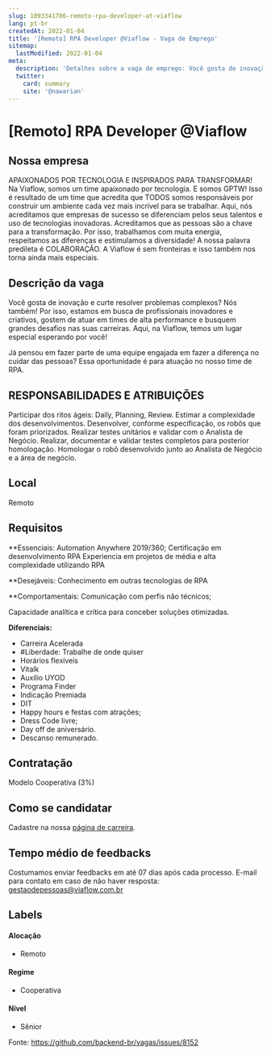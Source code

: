 ```yaml
---
slug: 1093341706-remoto-rpa-developer-at-viaflow
lang: pt-br
createdAt: 2022-01-04
title: '[Remoto] RPA Developer @Viaflow - Vaga de Emprego'
sitemap:
  lastModified: 2022-01-04
meta:
  description: 'Detalhes sobre a vaga de emprego: Você gosta de inovação e curte resolver problemas complexos? Nós também! Por isso, estamos em busca de profissionais inovadores e criativos, gostem de atuar em times de alta performance e busquem grandes desafios nas suas carreiras. Aqui, na Viaflow, temos um lugar especial esperando por você! Já pensou em fazer parte de uma equipe engajada em fazer a diferença no cuidar das pessoas? Essa oportunidade é para atuação no nosso time de RPA.'
  twitter:
    card: summary
    site: '@nawarian'
---
```


# [Remoto] RPA Developer @Viaflow

## Nossa empresa

APAIXONADOS POR TECNOLOGIA E INSPIRADOS PARA TRANSFORMAR!
Na Viaflow, somos um time apaixonado por tecnologia. E somos GPTW!
Isso é resultado de um time que acredita que TODOS somos responsáveis por construir um ambiente cada vez mais incrível para se trabalhar.
Aqui, nós acreditamos que empresas de sucesso se diferenciam pelos seus talentos e uso de tecnologias inovadoras. Acreditamos que as pessoas são a chave para a transformação.
Por isso, trabalhamos com muita energia, respeitamos as diferenças e estimulamos a diversidade! A nossa palavra predileta é COLABORAÇÃO.
 A Viaflow é sem fronteiras e isso também nos torna ainda mais especiais.

## Descrição da vaga

Você gosta de inovação e curte resolver problemas complexos? Nós também! Por isso, estamos em busca de profissionais inovadores e criativos, gostem de atuar em times de alta performance e busquem grandes desafios nas suas carreiras. Aqui, na Viaflow, temos um lugar especial esperando por você!

Já pensou em fazer parte de uma equipe engajada em fazer a diferença no cuidar das pessoas? Essa oportunidade é para atuação no nosso time de RPA.

## RESPONSABILIDADES E ATRIBUIÇÕES
Participar dos ritos ágeis: Daily, Planning, Review.
Estimar a complexidade dos desenvolvimentos.
Desenvolver, conforme especificação, os robôs que foram priorizados.
Realizar testes unitários e validar com o Analista de Negócio.
Realizar, documentar e validar testes completos para posterior homologação.
Homologar o robô desenvolvido junto ao Analista de Negócio e a área de negócio.

## Local

Remoto

## Requisitos

**Essenciais:
Automation Anywhere 2019/360;
Certificação em desenvolvimento RPA
Experiencia em projetos de média e alta complexidade utilizando RPA

**Desejáveis:
Conhecimento em outras tecnologias de RPA

**Comportamentais:
Comunicação com perfis não técnicos;

Capacidade analítica e crítica para conceber soluções otimizadas.

**Diferenciais:**
- Carreira Acelerada
- #Liberdade: Trabalhe de onde quiser
- Horários flexíveis
- Vitalk
- Auxílio UYOD
- Programa Finder
- Indicação Premiada
- DIT
- Happy hours e festas com atrações;
- Dress Code livre;
- Day off de aniversário. 
- Descanso remunerado.

## Contratação

Modelo Cooperativa (3%)

## Como se candidatar

Cadastre na nossa [página de carreira](https://viaflow.gupy.io/job/eyJqb2JJZCI6MTMwMzQzMiwic291cmNlIjoiZ3VweV9wdWJsaWNfcGFnZSJ9?jobBoardSource=gupy_public_page).

## Tempo médio de feedbacks

Costumamos enviar feedbacks em até 07 dias após cada processo.
E-mail para contato em caso de não haver resposta: gestaodepessoas@viaflow.com.br

## Labels
<!-- retire os labels que não fazem sentido à vaga -->

#### Alocação
- Remoto

#### Regime
- Cooperativa

#### Nível
- Sênior




Fonte: https://github.com/backend-br/vagas/issues/8152
